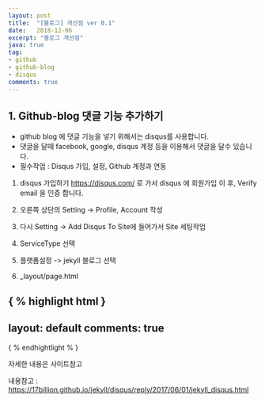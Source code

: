 ```yaml
---
layout: post
title:  "[블로그] 개선점 ver 0.1"
date:   2018-12-06
excerpt: "블로그 개선점"
java: true
tag:
- github
- github-blog
- disqus
comments: true
---
```


## 1. Github-blog 댓글 기능 추가하기

* github blog 에 댓글 기능을 넣기 위해서는 disqus를 사용합니다. 
* 댓글을 달때 facebook, google, disqus 계정 등을 이용해서 댓글을 달수 있습니다.
* 필수작업 : Disqus 가입, 설정, Github 계정과 연동

1) disqus 가입하기
https://disqus.com/ 로 가서 disqus 에 회원가입 이 후, Verify email 을 인증 합니다.

2) 오른쪽 상단의 Setting -> Profile, Account 작성

3) 다시 Setting -> Add Disqus To Site에 들어가서 Site 세팅작업

4) ServiceType 선택

5) 플랫폼설정 -> jekyll 블로그 선택

6) _layout/page.html

{ % highlight html }
---
layout: default
comments: true
---
{ % endhightlight % }

자세한 내용은 사이트참고

내용참고 : https://17billion.github.io/jekyll/disqus/reply/2017/06/01/jekyll_disqus.html